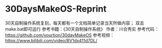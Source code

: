 # 30DaysMakeOS-Reprint
30天自制操作系统复刻，每天都有一个文档简单记录当天所做内容；
双击make.bat即可运行
参考书籍：《30天自制操作系统》 作者：川合秀实
参考代码：https://github.com/yourtion/30dayMakeOS
参考视频：https://www.bilibili.com/video/BV1dx411d7DL/
